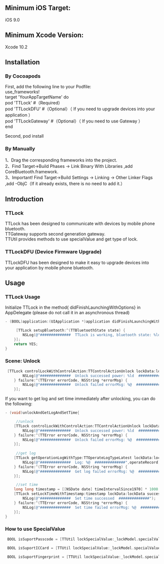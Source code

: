 ## Minimum iOS Target:
iOS 9.0


## Minimum Xcode Version: 
Xcode 10.2 


## Installation

### By Cocoapods

First, add the following line to your Podfile:
<br>use_frameworks!
<br>target 'YourAppTargetName' do
<br>pod 'TTLock' #（Required）
<br>pod 'TTLockDFU'  #（Optional）（ If you need to upgrade devices into your application ）
<br>pod 'TTLockGateway' #（Optional）（ If you need to use Gateway ）
<br>end

Second, pod install

### By Manually

1、Drag the corresponding frameworks into the project.
<br>2、Find Target->Build Phases -> Link Binary With Libraries ,add CoreBluetooth.framework.
<br>3、Important! Find Target->Build Settings -> Linking -> Other Linker Flags ,add -ObjC（If it already exists, there is no need to add it.）

## Introduction

### TTLock
TTLock has been designed to communicate with devices by mobile phone bluetooth.
<br>TTGateway supports second generation gateway.
<br>TTUtil provides methods to use specialValue and get type of lock.

### TTLockDFU (Device Firmware Upgrade)
TTLockDFU has been designed to make it easy to upgrade devices into your application by mobile phone bluetooth.


## Usage

### TTLock Usage
Initialize TTLock in the method{ didFinishLaunchingWithOptions} in AppDelegate (please do not call it in an asynchronous thread)

```objective-c
- (BOOL)application:(UIApplication *)application didFinishLaunchingWithOptions:(NSDictionary *)launchOptions {

     [TTLock setupBluetooth:^(TTBluetoothState state) {
        NSLog(@"##############  TTLock is working, bluetooth state: %ld  ##############",(long)state);
    }];
    return YES;
}
```
### Scene: Unlock 
```objective-c
 [TTLock controlLockWithControlAction:TTControlActionUnlock lockData:lockData success:^(long long lockTime, NSInteger electricQuantity, long long uniqueId) {
        NSLog(@"##############  Unlock successed power: %ld  ##############",(long)electricQuantity);
    } failure:^(TTError errorCode, NSString *errorMsg) {
        NSLog(@"##############  Unlock failed errorMsg: %@  ##############",errorMsg);
    }];
```
If you want to get log and set time immediately after unlocking, you can do the following:

```objective-c
- (void)unlockAndGetLogAndSetTime{

     //unlock
    [TTLock controlLockWithControlAction:TTControlActionUnlock lockData:lockData success:^(long long lockTime, NSInteger electricQuantity, long long uniqueId) {
        NSLog(@"##############  Unlock successed power: %ld  ##############",(long)electricQuantity);
    } failure:^(TTError errorCode, NSString *errorMsg) {
        NSLog(@"##############  Unlock failed errorMsg: %@  ##############",errorMsg);
    }];
    
     //get log
    [TTLock getOperationLogWithType:TTOperateLogTypeLatest lockData:lockData success:^(NSString *operateRecord) {
        NSLog(@"##############  Log: %@  ##############",operateRecord);
    } failure:^(TTError errorCode, NSString *errorMsg) {
        NSLog(@"##############  Get log failed errorMsg: %@  ##############",errorMsg);
    }];

     //set time
    long long timestamp = [[NSDate date] timeIntervalSince1970] * 1000;
    [TTLock setLockTimeWithTimestamp:timestamp lockData:lockData success:^{
        NSLog(@"##############  Set time successed  ##############");
    } failure:^(TTError errorCode, NSString *errorMsg) {
        NSLog(@"##############  Set time failed errorMsg: %@  ##############",errorMsg);
    }];
}

```
### How to use SpecialValue
```objective-c
 BOOL isSuportPasscode = [TTUtil lockSpecialValue:_lockModel.specialValue suportFunction:TTLockSpecialFunctionPasscode];
```
```objective-c
 BOOL isSuportICCard = [TTUtil lockSpecialValue:_lockModel.specialValue suportFunction:TTLockSpecialFunctionICCard];
```
```objective-c
 BOOL isSuportFingerprint = [TTUtil lockSpecialValue:_lockModel.specialValue suportFunction:TTLockSpecialFunctionFingerprint];
```
